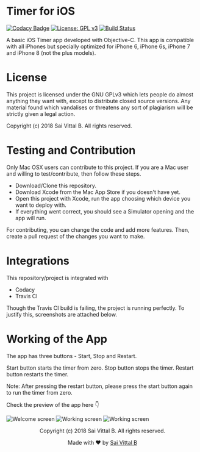 # Timer for iOS
[![Codacy Badge](https://api.codacy.com/project/badge/Grade/52d61101bc644820986e99276874a6ed)](https://www.codacy.com/app/saivittalb/Timer-iOS?utm_source=github.com&amp;utm_medium=referral&amp;utm_content=saivittalb/Timer-iOS&amp;utm_campaign=Badge_Grade)
[![License: GPL v3](https://img.shields.io/badge/License-GPL%20v3-blue.svg)](https://www.gnu.org/licenses/gpl-3.0)
[![Build Status](https://travis-ci.com/saivittalb/Timer-iOS.svg?branch=master)](https://travis-ci.com/saivittalb/Timer-iOS)

A basic iOS Timer app developed with Objective-C. This app is compatible with all iPhones but specially optimized for iPhone 6, iPhone 6s, iPhone 7 and iPhone 8 (not the plus models). 

# License

This project is licensed under the GNU GPLv3 which lets people do almost anything they want with, except to distribute closed source versions. Any material found which vandalises or threatens any sort of plagiarism will be strictly given a legal action.

Copyright (c) 2018 Sai Vittal B. All rights reserved.

# Testing and Contribution
Only Mac OSX users can contribute to this project. If you are a Mac user and willing to test/contribute, then follow these steps.

- Download/Clone this repository.
- Download Xcode from the Mac App Store if you doesn't have yet.
- Open this project with Xcode, run the app choosing which device you want to deploy with.
- If everything went correct, you should see a Simulator opening and the app will run.

For contributing, you can change the code and add more features. Then, create a pull request of the changes you want to make.

# Integrations

This repository/project is integrated with 

- Codacy
- Travis CI

Though the Travis CI build is failing, the project is running perfectly. To justify this, screenshots are attached below.

# Working of the App

The app has three buttons - Start, Stop and Restart.

Start button starts the timer from zero.
Stop button stops the timer.
Restart button restarts the timer.

Note: After pressing the restart button, please press the start button again to run the timer from zero.

Check the preview of the app here 👇

![Welcome screen](https://user-images.githubusercontent.com/36305142/47638087-9d3cb400-db83-11e8-9003-93abb74b9c5a.png)
![Working screen](https://user-images.githubusercontent.com/36305142/47638095-a168d180-db83-11e8-95f0-51e3172d0881.png)
![Working screen](https://user-images.githubusercontent.com/36305142/47638098-a3cb2b80-db83-11e8-8832-a1fd086ce947.png)

<p align="center"> Copyright (c) 2018 Sai Vittal B. All rights reserved.</p>
<p align="center"> Made with ❤ by <a href="https://github.com/saivittalb">Sai Vittal B</a></p>
